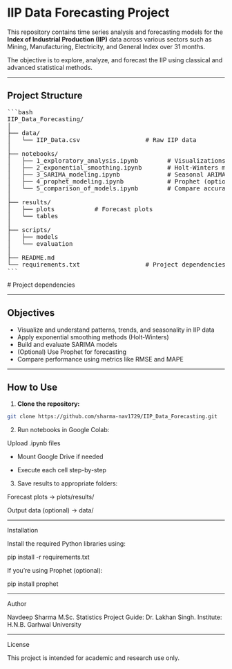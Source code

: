 # IIP Data Forecasting Project

This repository contains time series analysis and forecasting models for the **Index of Industrial Production (IIP)** data across various sectors such as Mining, Manufacturing, Electricity, and General Index over 31 months.

The objective is to explore, analyze, and forecast the IIP using classical and advanced statistical methods.

---

## Project Structure

<pre>
```bash
IIP_Data_Forecasting/
│
├── data/                         
│   └── IIP_Data.csv                  # Raw IIP data
│
├── notebooks/                       
│   ├── 1_exploratory_analysis.ipynb        # Visualizations & trend analysis
│   ├── 2_exponential_smoothing.ipynb       # Holt-Winters method
│   ├── 3_SARIMA_modeling.ipynb             # Seasonal ARIMA modeling
│   ├── 4_prophet_modeling.ipynb            # Prophet (optional)
│   └── 5_comparison_of_models.ipynb        # Compare accuracy of methods
│
├── results/                        
│   ├── plots           # Forecast plots
│   └── tables
│
├── scripts/                        
│   ├── models
│   └── evaluation
│
├── README.md                         
└── requirements.txt                  # Project dependencies
```
</pre>                  # Project dependencies

---

## Objectives

- Visualize and understand patterns, trends, and seasonality in IIP data  
- Apply exponential smoothing methods (Holt-Winters)  
- Build and evaluate SARIMA models  
- (Optional) Use Prophet for forecasting  
- Compare performance using metrics like RMSE and MAPE  

---

## How to Use

1. **Clone the repository:**

```bash
git clone https://github.com/sharma-nav1729/IIP_Data_Forecasting.git
```
2. Run notebooks in Google Colab:



Upload .ipynb files

- Mount Google Drive if needed

- Execute each cell step-by-step


3. Save results to appropriate folders:



Forecast plots → plots/results/

Output data (optional) → data/



---

Installation

Install the required Python libraries using:

pip install -r requirements.txt

If you’re using Prophet (optional):

pip install prophet


---

Author

Navdeep Sharma
M.Sc. Statistics
Project Guide: Dr. Lakhan Singh. 
Institute: H.N.B. Garhwal University


---

License

This project is intended for academic and research use only.
